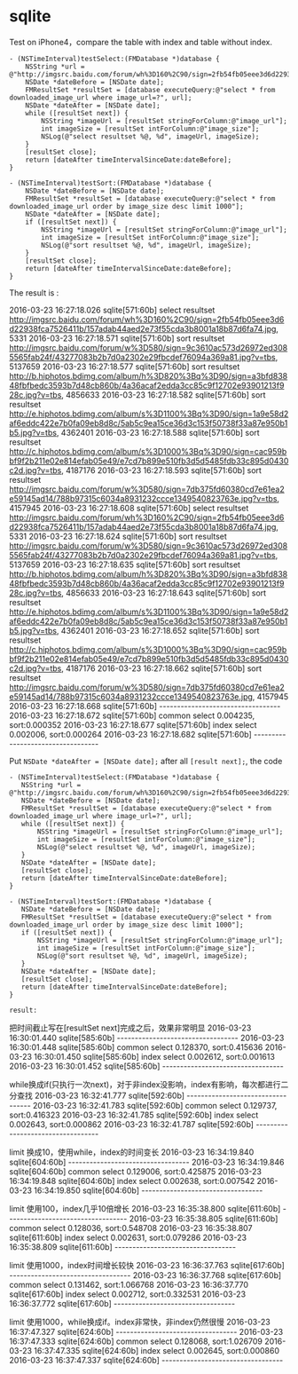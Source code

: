 # sqlite

Test on iPhone4，compare the table with index and table without index.

```
- (NSTimeInterval)testSelect:(FMDatabase *)database {
    NSString *url = @"http://imgsrc.baidu.com/forum/wh%3D160%2C90/sign=2fb54fb05eee3d6d22938fca7526411b/157adab44aed2e73f55cda3b8001a18b87d6fa74.jpg";
    NSDate *dateBefore = [NSDate date];
    FMResultSet *resultSet = [database executeQuery:@"select * from downloaded_image_url where image_url=?", url];
    NSDate *dateAfter = [NSDate date];
    while ([resultSet next]) {
        NSString *imageUrl = [resultSet stringForColumn:@"image_url"];
        int imageSize = [resultSet intForColumn:@"image_size"];
        NSLog(@"select resultset %@, %d", imageUrl, imageSize);
    }
    [resultSet close];
    return [dateAfter timeIntervalSinceDate:dateBefore];
}

- (NSTimeInterval)testSort:(FMDatabase *)database {
    NSDate *dateBefore = [NSDate date];
    FMResultSet *resultSet = [database executeQuery:@"select * from downloaded_image_url order by image_size desc limit 1000"];
    NSDate *dateAfter = [NSDate date];
    if ([resultSet next]) {
        NSString *imageUrl = [resultSet stringForColumn:@"image_url"];
        int imageSize = [resultSet intForColumn:@"image_size"];
        NSLog(@"sort resultset %@, %d", imageUrl, imageSize);
    }
    [resultSet close];
    return [dateAfter timeIntervalSinceDate:dateBefore];
}
```

The result is :

 2016-03-23 16:27:18.026 sqlite[571:60b] select resultset http://imgsrc.baidu.com/forum/wh%3D160%2C90/sign=2fb54fb05eee3d6d22938fca7526411b/157adab44aed2e73f55cda3b8001a18b87d6fa74.jpg, 5331
 2016-03-23 16:27:18.571 sqlite[571:60b] sort resultset http://imgsrc.baidu.com/forum/w%3D580/sign=9c3610ac573d26972ed3085565fab24f/43277083b2b7d0a2302e29fbcdef76094a369a81.jpg?v=tbs, 5137659
 2016-03-23 16:27:18.577 sqlite[571:60b] sort resultset http://b.hiphotos.bdimg.com/album/h%3D820%3Bq%3D90/sign=a3bfd83848fbfbedc3593b7d48cb860b/4a36acaf2edda3cc85c9f12702e93901213f928c.jpg?v=tbs, 4856633
 2016-03-23 16:27:18.582 sqlite[571:60b] sort resultset http://e.hiphotos.bdimg.com/album/s%3D1100%3Bq%3D90/sign=1a9e58d2af6eddc422e7b0fa09eb8d8c/5ab5c9ea15ce36d3c153f50738f33a87e950b1b5.jpg?v=tbs, 4362401
 2016-03-23 16:27:18.588 sqlite[571:60b] sort resultset http://c.hiphotos.bdimg.com/album/s%3D1000%3Bq%3D90/sign=cac959bbf9f2b211e02e814efab05e49/e7cd7b899e510fb3d5d5485fdb33c895d0430c2d.jpg?v=tbs, 4187176
 2016-03-23 16:27:18.593 sqlite[571:60b] sort resultset http://imgsrc.baidu.com/forum/w%3D580/sign=7db375fd60380cd7e61ea2e59145ad14/788b97315c6034a8931232ccce1349540823763e.jpg?v=tbs, 4157945
 2016-03-23 16:27:18.608 sqlite[571:60b] select resultset http://imgsrc.baidu.com/forum/wh%3D160%2C90/sign=2fb54fb05eee3d6d22938fca7526411b/157adab44aed2e73f55cda3b8001a18b87d6fa74.jpg, 5331
 2016-03-23 16:27:18.624 sqlite[571:60b] sort resultset http://imgsrc.baidu.com/forum/w%3D580/sign=9c3610ac573d26972ed3085565fab24f/43277083b2b7d0a2302e29fbcdef76094a369a81.jpg?v=tbs, 5137659
 2016-03-23 16:27:18.635 sqlite[571:60b] sort resultset http://b.hiphotos.bdimg.com/album/h%3D820%3Bq%3D90/sign=a3bfd83848fbfbedc3593b7d48cb860b/4a36acaf2edda3cc85c9f12702e93901213f928c.jpg?v=tbs, 4856633
 2016-03-23 16:27:18.643 sqlite[571:60b] sort resultset http://e.hiphotos.bdimg.com/album/s%3D1100%3Bq%3D90/sign=1a9e58d2af6eddc422e7b0fa09eb8d8c/5ab5c9ea15ce36d3c153f50738f33a87e950b1b5.jpg?v=tbs, 4362401
 2016-03-23 16:27:18.652 sqlite[571:60b] sort resultset http://c.hiphotos.bdimg.com/album/s%3D1000%3Bq%3D90/sign=cac959bbf9f2b211e02e814efab05e49/e7cd7b899e510fb3d5d5485fdb33c895d0430c2d.jpg?v=tbs, 4187176
 2016-03-23 16:27:18.662 sqlite[571:60b] sort resultset http://imgsrc.baidu.com/forum/w%3D580/sign=7db375fd60380cd7e61ea2e59145ad14/788b97315c6034a8931232ccce1349540823763e.jpg, 4157945
 2016-03-23 16:27:18.668 sqlite[571:60b] ----------------------------------
 2016-03-23 16:27:18.672 sqlite[571:60b] common select 0.004235, sort:0.000352
 2016-03-23 16:27:18.677 sqlite[571:60b] index select 0.002006, sort:0.000264
 2016-03-23 16:27:18.682 sqlite[571:60b] ----------------------------------
 
 Put `NSDate *dateAfter = [NSDate date];` after all `[result next];`, the code
 
 ```
 - (NSTimeInterval)testSelect:(FMDatabase *)database {
    NSString *url = @"http://imgsrc.baidu.com/forum/wh%3D160%2C90/sign=2fb54fb05eee3d6d22938fca7526411b/157adab44aed2e73f55cda3b8001a18b87d6fa74.jpg";
    NSDate *dateBefore = [NSDate date];
    FMResultSet *resultSet = [database executeQuery:@"select * from downloaded_image_url where image_url=?", url];
    while ([resultSet next]) {
        NSString *imageUrl = [resultSet stringForColumn:@"image_url"];
        int imageSize = [resultSet intForColumn:@"image_size"];
        NSLog(@"select resultset %@, %d", imageUrl, imageSize);
    }
    NSDate *dateAfter = [NSDate date];
    [resultSet close];
    return [dateAfter timeIntervalSinceDate:dateBefore];
}

- (NSTimeInterval)testSort:(FMDatabase *)database {
    NSDate *dateBefore = [NSDate date];
    FMResultSet *resultSet = [database executeQuery:@"select * from downloaded_image_url order by image_size desc limit 1000"];
    if ([resultSet next]) {
        NSString *imageUrl = [resultSet stringForColumn:@"image_url"];
        int imageSize = [resultSet intForColumn:@"image_size"];
        NSLog(@"sort resultset %@, %d", imageUrl, imageSize);
    }
    NSDate *dateAfter = [NSDate date];
    [resultSet close];
    return [dateAfter timeIntervalSinceDate:dateBefore];
}

result:

 ```
 把时间截止写在[resultSet next]完成之后，效果非常明显
 2016-03-23 16:30:01.440 sqlite[585:60b] ----------------------------------
 2016-03-23 16:30:01.448 sqlite[585:60b] common select 0.128370, sort:0.415636
 2016-03-23 16:30:01.450 sqlite[585:60b] index select 0.002612, sort:0.001613
 2016-03-23 16:30:01.452 sqlite[585:60b] ----------------------------------
 
 while换成if(只执行一次next)，对于非index没影响，index有影响，每次都进行二分查找
 2016-03-23 16:32:41.777 sqlite[592:60b] ----------------------------------
 2016-03-23 16:32:41.783 sqlite[592:60b] common select 0.129737, sort:0.416323
 2016-03-23 16:32:41.785 sqlite[592:60b] index select 0.002643, sort:0.000862
 2016-03-23 16:32:41.787 sqlite[592:60b] ----------------------------------
 
 limit 换成10，使用while，index的时间变长
 2016-03-23 16:34:19.840 sqlite[604:60b] ----------------------------------
 2016-03-23 16:34:19.846 sqlite[604:60b] common select 0.129006, sort:0.425875
 2016-03-23 16:34:19.848 sqlite[604:60b] index select 0.002638, sort:0.007542
 2016-03-23 16:34:19.850 sqlite[604:60b] ----------------------------------
 
 limit 使用100，index几乎10倍增长
 2016-03-23 16:35:38.800 sqlite[611:60b] ----------------------------------
 2016-03-23 16:35:38.805 sqlite[611:60b] common select 0.128036, sort:0.548708
 2016-03-23 16:35:38.807 sqlite[611:60b] index select 0.002631, sort:0.079286
 2016-03-23 16:35:38.809 sqlite[611:60b] ----------------------------------
 
 limit 使用1000，index时间增长较快
 2016-03-23 16:36:37.763 sqlite[617:60b] ----------------------------------
 2016-03-23 16:36:37.768 sqlite[617:60b] common select 0.131462, sort:1.066768
 2016-03-23 16:36:37.770 sqlite[617:60b] index select 0.002712, sort:0.332531
 2016-03-23 16:36:37.772 sqlite[617:60b] ----------------------------------
 
 limit 使用1000，while换成if。index非常快，非index仍然很慢
 2016-03-23 16:37:47.327 sqlite[624:60b] ----------------------------------
 2016-03-23 16:37:47.333 sqlite[624:60b] common select 0.128068, sort:1.026709
 2016-03-23 16:37:47.335 sqlite[624:60b] index select 0.002645, sort:0.000860
 2016-03-23 16:37:47.337 sqlite[624:60b] ----------------------------------
